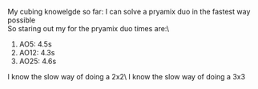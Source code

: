 My cubing knowelgde so far:
I can solve a pryamix duo in the fastest way possible\
So staring out my for the pryamix duo times are:\
<ol>
  <li> AO5: 4.5s </li>
  <li> AO12: 4.3s </li>
  <li> AO25: 4.6s </li>
</ol>
I know the slow way of doing a 2x2\
I know the slow way of doing a 3x3
